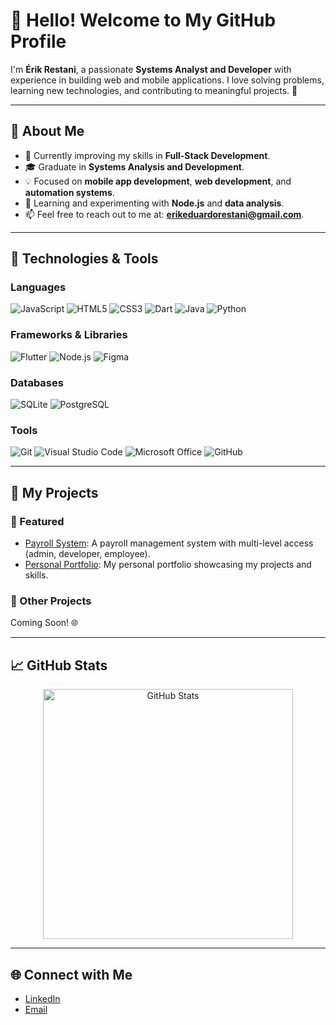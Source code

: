 # 👋 Hello! Welcome to My GitHub Profile

I'm **Érik Restani**, a passionate **Systems Analyst and Developer** with experience in building web and mobile applications. I love solving problems, learning new technologies, and contributing to meaningful projects. 🚀

---

## 🌟 About Me

- 💼 Currently improving my skills in **Full-Stack Development**.
- 🎓 Graduate in **Systems Analysis and Development**.
- 💡 Focused on **mobile app development**, **web development**, and **automation systems**.
- 🌱 Learning and experimenting with **Node.js** and **data analysis**.
- 📫 Feel free to reach out to me at: **erikeduardorestani@gmail.com**.

---

## 🔧 Technologies & Tools

### **Languages**
<p>
  <img src="https://img.shields.io/badge/-JavaScript-F7DF1E?style=flat-square&logo=javascript&logoColor=black" alt="JavaScript" />
  <img src="https://img.shields.io/badge/-HTML5-E34F26?style=flat-square&logo=html5&logoColor=white" alt="HTML5" />
  <img src="https://img.shields.io/badge/-CSS3-1572B6?style=flat-square&logo=css3&logoColor=white" alt="CSS3" />
  <img src="https://img.shields.io/badge/-Dart-0175C2?style=flat-square&logo=dart&logoColor=white" alt="Dart" />
  <img src="https://img.shields.io/badge/-Java-007396?style=flat-square&logo=java&logoColor=white" alt="Java" />
  <img src="https://img.shields.io/badge/-Python-3776AB?style=flat-square&logo=python&logoColor=white" alt="Python" />
</p>

### **Frameworks & Libraries**
<p>
  <img src="https://img.shields.io/badge/-Flutter-02569B?style=flat-square&logo=flutter&logoColor=white" alt="Flutter" />
  <img src="https://img.shields.io/badge/-Node.js-339933?style=flat-square&logo=nodedotjs&logoColor=white" alt="Node.js" />
  <img src="https://img.shields.io/badge/-Figma-F24E1E?style=flat-square&logo=figma&logoColor=white" alt="Figma" />
</p>

### **Databases**
<p>
  <img src="https://img.shields.io/badge/-SQLite-003B57?style=flat-square&logo=sqlite&logoColor=white" alt="SQLite" />
  <img src="https://img.shields.io/badge/-PostgreSQL-336791?style=flat-square&logo=postgresql&logoColor=white" alt="PostgreSQL" />
</p>

### **Tools**
<p>
  <img src="https://img.shields.io/badge/-Git-F05032?style=flat-square&logo=git&logoColor=white" alt="Git" />
  <img src="https://img.shields.io/badge/-VS%20Code-007ACC?style=flat-square&logo=visual-studio-code&logoColor=white" alt="Visual Studio Code" />
  <img src="https://img.shields.io/badge/-Microsoft%20Office-D83B01?style=flat-square&logo=microsoft-office&logoColor=white" alt="Microsoft Office" />
  <img src="https://img.shields.io/badge/-GitHub-181717?style=flat-square&logo=github&logoColor=white" alt="GitHub" />
</p>

---

## 📂 My Projects

### 🌟 Featured
- [Payroll System](https://github.com/erikrestani/PimOficial): A payroll management system with multi-level access (admin, developer, employee).
- [Personal Portfolio](https://github.com/erikrestani/ProjetoPortifolio): My personal portfolio showcasing my projects and skills.

### 📜 Other Projects
Coming Soon! 🌐

---

## 📈 GitHub Stats

<p align="center">
  <img src="https://github-readme-stats.vercel.app/api?username=erikrestani&show_icons=true&theme=radical" alt="GitHub Stats" width="400">
</p>

---

## 🌐 Connect with Me
- [LinkedIn](https://www.linkedin.com/in/érik-restani-b17797240/)
- [Email](mailto:erikeduardorestani@gmail.com)
